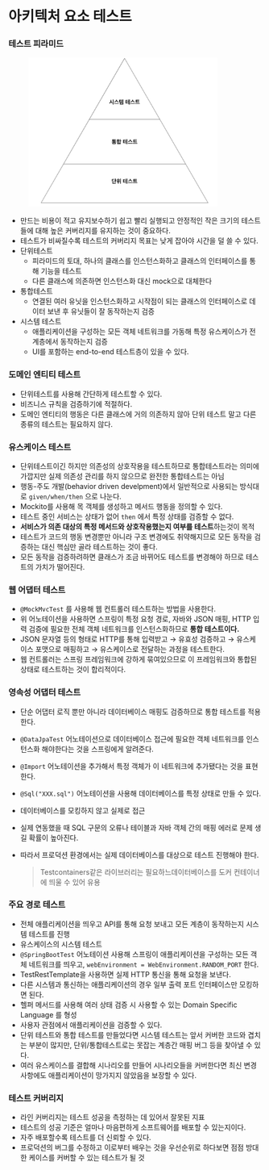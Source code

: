 # 아키텍처 요소 테스트



### 테스트 피라미드

<figure><img src="../../../.gitbook/assets/Untitled (1) (1) (1).png" alt="" width="375"><figcaption></figcaption></figure>

* 만드는 비용이 적고 유지보수하기 쉽고 빨리 실행되고 안정적인 작은 크기의 테스트들에 대해 높은 커버리지를 유지하는 것이 중요하다.
* 테스트가 비싸질수록 테스트의 커버리지 목표는 낮게 잡아야 시간을 덜 쓸 수 있다.
* 단위테스트
  * 피라미드의 토대, 하나의 클래스를 인스턴스화하고 클래스의 인터페이스를 통해 기능을 테스트
  * 다른 클래스에 의존하면 인스턴스화 대신 mock으로 대체한다
* 통합테스트
  * 연결된 여러 유닛을 인스턴스화하고 시작점이 되는 클래스의 인터페이스로 데이터 보낸 후 유닛들이 잘 동작하는지 검증
* 시스템 테스트
  * 애플리케이션을 구성하는 모든 객체 네트워크를 가동해 특정 유스케이스가 전 계층에서 동작하는지 검증
  * UI를 포함하는 end-to-end 테스트층이 있을 수 있다.

### 도메인 엔티티 테스트

* 단위테스트를 사용해 간단하게 테스트할 수 있다.
* 비즈니스 규칙을 검증하기에 적절하다.
* 도메인 엔티티의 행동은 다른 클래스에 거의 의존하지 않아 단위 테스트 말고 다른 종류의 테스트는 필요하지 않다.

### 유스케이스 테스트

* 단위테스트이긴 하지만 의존성의 상호작용을 테스트하므로 통합테스트라는 의미에 가깝지만 실제 의존성 관리를 하지 않으므로 완전한 통합테스트는 아님
* 행동-주도 개발(behavior driven develpment)에서 일반적으로 사용되는 방식대로 `given/when/then` 으로 나눈다.
* Mockito를 사용해 목 객체를 생성하고 메서드 행동을 정의할 수 있다.
* 테스트 중인 서비스는 상태가 없어 `then` 에서 특정 상태를 검증할 수 없다.
* **서비스가 의존 대상의 특정 메서드와 상호작용했는지 여부를 테스트**하는것이 목적
* 테스트가 코드의 행동 변경뿐만 아니라 구조 변경에도 취약해지므로 모든 동작을 검증하는 대신 핵심만 골라 테스트하는 것이 좋다.
* 모든 동작을 검증하려하면 클래스가 조금 바뀌어도 테스트를 변경해야 하므로 테스트의 가치가 떨어진다.

### 웹 어댑터 테스트

* `@MockMvcTest` 를 사용해 웹 컨트롤러 테스트하는 방법을 사용한다.
* 위 어노테이션을 사용하면 스프링이 특정 요청 경로, 자바와 JSON 매핑, HTTP 입력 검증에 필요한 전체 객체 네트워크를 인스턴스화하므로 **통합 테스트이다.**
* JSON 문자열 등의 형태로 HTTP를 통해 입력받고 → 유효성 검증하고 → 유스케이스 포맷으로 매핑하고 → 유스케이스로 전달하는 과정을 테스트한다.
* 웹 컨트롤러는 스프링 프레임워크에 강하게 묶여있으므로 이 프레임워크와 통합된 상태로 테스트하는 것이 합리적이다.

### 영속성 어댑터 테스트

* 단순 어댑터 로직 뿐만 아니라 데이터베이스 매핑도 검증하므로 통합 테스트를 적용한다.
* `@DataJpaTest` 어노테이션으로 데이터베이스 접근에 필요한 객체 네트워크를 인스턴스화 해야한다는 것을 스프링에게 알려준다.
* `@Import` 어노테이션을 추가해서 특정 객체가 이 네트워크에 추가됐다는 것을 표현한다.
* `@Sql("XXX.sql")` 어노테이션을 사용해 데이터베이스를 특정 상태로 만들 수 있다.
* 데이터베이스를 모킹하지 않고 실제로 접근
* 실제 연동했을 때 SQL 구문의 오류나 테이블과 자바 객체 간의 매핑 에러로 문제 생길 확률이 높아진다.
*   따라서 프로덕션 환경에서는 실제 데이터베이스를 대상으로 테스트 진행해야 한다.

    > Testcontainers같은 라이브러리는 필요하느데이터베이스를 도커 컨테이너에 띄울 수 있어 유용

### 주요 경로 테스트

* 전체 애플리케이션을 띄우고 API를 통해 요청 보내고 모든 계층이 동작하는지 시스템 테스트를 진행
* 유스케이스의 시스템 테스트
* `@SpringBootTest` 어노테이션 사용해 스프링이 애플리케이션을 구성하는 모든 객체 네트워크를 띄우고, `webEnvironment = WebEnvironment.RANDOM_PORT` 한다.
* TestRestTemplate을 사용하면 실제 HTTP 통신을 통해 요청을 보낸다.
* 다른 시스템과 통신하는 애플리케이션의 경우 일부 출력 포트 인터페이스만 모킹하면 된다.
* 헬퍼 메서드를 사용해 여러 상태 검증 시 사용할 수 있는 Domain Specific Language 를 형성
* 사용자 관점에서 애플리케이션을 검증할 수 있다.
* 단위 테스트와 통합 테스트를 만들었다면 시스템 테스트는 앞서 커버한 코드와 겹치는 부분이 많지만, 단위/통합테스트로는 못잡는 계층간 매핑 버그 등을 찾아낼 수 있다.
* 여러 유스케이스를 결합해 시나리오를 만들어 시나리오들을 커버한다면 최신 변경 사항에도 애플리케이션이 망가지지 않았음을 보장할 수 있다.

### 테스트 커버리지

* 라인 커버리지는 테스트 성공을 측정하는 데 있어서 잘못된 지표
* 테스트의 성공 기준은 얼마나 마음편하게 소프트웨어를 배포할 수 있는지이다.
* 자주 배포할수록 테스트를 더 신뢰할 수 있다.
* 프로덕션의 버그를 수정하고 이로부터 배우는 것을 우선순위로 하다보면 점점 방대한 케이스를 커버할 수 있는 테스트가 될 것

